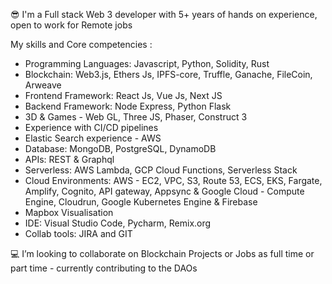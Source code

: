 😎 I'm a Full stack Web 3 developer with 5+ years of hands on experience, open to work for Remote jobs

My skills and Core competencies :
- Programming Languages: Javascript, Python, Solidity, Rust
- Blockchain: Web3.js, Ethers Js, IPFS-core, Truffle, Ganache, FileCoin, Arweave
- Frontend Framework: React Js, Vue Js, Next JS
- Backend Framework: Node Express, Python Flask
- 3D & Games - Web GL, Three JS, Phaser, Construct 3
- Experience with CI/CD pipelines
- Elastic Search experience - AWS
- Database: MongoDB, PostgreSQL, DynamoDB
- APIs: REST & Graphql
- Serverless: AWS Lambda, GCP Cloud Functions, Serverless Stack
- Cloud Environments: AWS - EC2, VPC, S3, Route 53, ECS, EKS, Fargate, Amplify, Cognito, API gateway, Appsync & Google Cloud - Compute Engine, Cloudrun, Google Kubernetes Engine & Firebase
- Mapbox Visualisation
- IDE: Visual Studio Code, Pycharm, Remix.org
- Collab tools: JIRA and GIT

💻 I’m looking to collaborate on Blockchain Projects or Jobs as full time or part time - currently contributing to the DAOs






